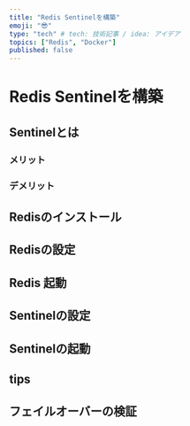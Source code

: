 ```yaml
---
title: "Redis Sentinelを構築"
emoji: "😎"
type: "tech" # tech: 技術記事 / idea: アイデア
topics: ["Redis", "Docker"]
published: false
---
```


# Redis Sentinelを構築

## Sentinelとは

### メリット
### デメリット

## Redisのインストール

## Redisの設定

## Redis 起動

## Sentinelの設定
## Sentinelの起動

## tips

## フェイルオーバーの検証
